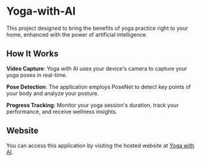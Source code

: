 # Yoga-with-AI

This project designed to bring the benefits of yoga practice right to your home, enhanced with the power of artificial intelligence.

## How It Works

**Video Capture**: Yoga with AI uses your device's camera to capture your yoga poses in real-time.

**Pose Detection**: The application employs PoseNet to detect key points of your body and analyze your posture.

**Progress Tracking**: Monitor your yoga session's duration, track your performance, and receive wellness insights.

## Website

You can access this application by visiting the hosted website at [ Yoga with AI](https://ishika63.github.io/Yoga-with-AI/).
